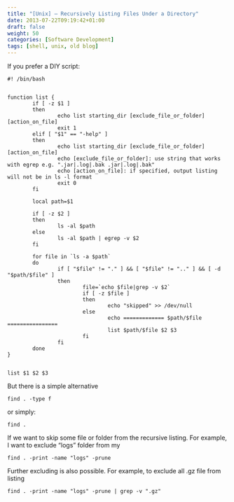 ```yaml
---
title: "[Unix] – Recursively Listing Files Under a Directory"
date: 2013-07-22T09:19:42+01:00
draft: false
weight: 50
categories: [Software Development]
tags: [shell, unix, old blog]
---
```


If you prefer a DIY script:

```
#! /bin/bash
 
 
function list {
        if [ -z $1 ]
        then
                echo list starting_dir [exclude_file_or_folder] [action_on_file]
                exit 1
        elif [ "$1" == "-help" ]
        then
                echo list starting_dir [exclude_file_or_folder] [action_on_file]
                echo [exclude_file_or_folder]: use string that works with egrep e.g. ".jar|.log|.bak .jar|.log|.bak"
                echo [action_on_file]: if specified, output listing will not be in ls -l format
                exit 0
        fi
 
        local path=$1
 
        if [ -z $2 ]
        then
                ls -al $path
        else
                ls -al $path | egrep -v $2
        fi
 
        for file in `ls -a $path`
        do
                if [ "$file" != "." ] && [ "$file" != ".." ] && [ -d "$path/$file" ]
                then
                        file=`echo $file|grep -v $2`
                        if [ -z $file ]
                        then
                                echo "skipped" >> /dev/null
                        else
                                echo ============= $path/$file ================
                                list $path/$file $2 $3
                        fi
                fi
        done
}
 
 
list $1 $2 $3
```

But there is a simple alternative

```
find . -type f
```

or simply:

```
find .
```

If we want to skip some file or folder from the recursive listing. For example, I want to exclude “logs” folder from my

```
find . -print -name "logs" -prune
```

Further excluding is also possible. For example, to exclude all .gz file from listing

```
find . -print -name "logs" -prune | grep -v ".gz"
```